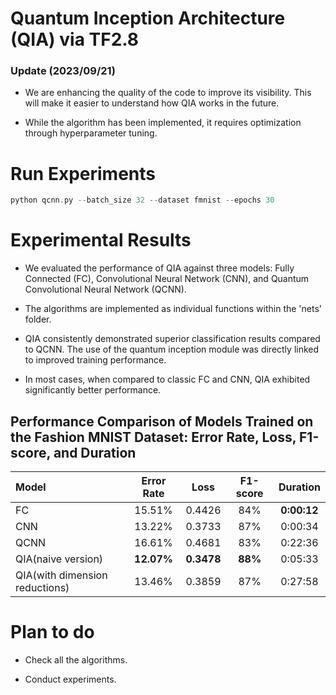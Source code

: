 # Quantum Inception Architecture (QIA) via TF2.8
### Update (2023/09/21)
- We are enhancing the quality of the code to improve its visibility. This will make it easier to understand how QIA works in the future.


- While the algorithm has been implemented, it requires optimization through hyperparameter tuning.


# Run Experiments
```c
python qcnn.py --batch_size 32 --dataset fmnist --epochs 30
```

# Experimental Results
- We evaluated the performance of QIA against three models: Fully Connected (FC), Convolutional Neural Network (CNN), and Quantum Convolutional Neural Network (QCNN).


- The algorithms are implemented as individual functions within the 'nets' folder.


- QIA consistently demonstrated superior classification results compared to QCNN. The use of the quantum inception module was directly linked to improved training performance.


- In most cases, when compared to classic FC and CNN, QIA exhibited significantly better performance.

## Performance Comparison of Models Trained on the Fashion MNIST Dataset: Error Rate, Loss, F1-score, and Duration

|Model|Error Rate|Loss|F1-score|Duration|
|:----------|:----------:|:----------:|:----------:|:----------:|
|FC|15.51%|0.4426|84%|**0:00:12**|
|CNN|13.22%|0.3733|87%|0:00:34|
|QCNN|16.61%|0.4681|83%|0:22:36|
|QIA(naive version)|**12.07%**|**0.3478**|**88%**|0:05:33|
|QIA(with dimension reductions)|13.46%|0.3859|87%|0:27:58|

# Plan to do
- Check all the algorithms.


- Conduct experiments.
